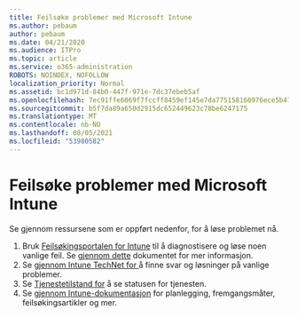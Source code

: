 ```yaml
---
title: Feilsøke problemer med Microsoft Intune
ms.author: pebaum
author: pebaum
ms.date: 04/21/2020
ms.audience: ITPro
ms.topic: article
ms.service: o365-administration
ROBOTS: NOINDEX, NOFOLLOW
localization_priority: Normal
ms.assetid: bc1d971d-84b0-447f-971e-7dc37ebeb5af
ms.openlocfilehash: 7ec91ffe6069f7fccff8459ef145e7da775158160976ece5b4745499ac5e1fa6
ms.sourcegitcommit: b5f7da89a650d2915dc652449623c78be6247175
ms.translationtype: MT
ms.contentlocale: nb-NO
ms.lasthandoff: 08/05/2021
ms.locfileid: "53980582"
---
```

# <a name="troubleshoot-issues-with-microsoft-intune"></a>Feilsøke problemer med Microsoft Intune

Se gjennom ressursene som er oppført nedenfor, for å løse problemet nå.
  
1. Bruk [Feilsøkingsportalen for Intune](https://devicemanagement.microsoft.com/#blade/Microsoft_Intune_DeviceSettings/TroubleshootBlade) til å diagnostisere og løse noen vanlige feil. Se [gjennom dette](https://docs.microsoft.com/intune/help-desk-operators) dokumentet for mer informasjon.  
2. Se [gjennom Intune TechNet for ](https://social.technet.microsoft.com/forums/home?forum=microsoftintuneprod)å finne svar og løsninger på vanlige problemer.  
3. Se [Tjenestetilstand for](https://portal.office.com/AdminPortal/Home#/servicehealth) å se statusen for tjenesten.   
4. Se [gjennom Intune-dokumentasjon](https://docs.microsoft.com/intune/) for planlegging, fremgangsmåter, feilsøkingsartikler og mer. 